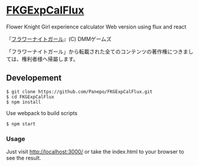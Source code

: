 # [FKGExpCalFlux]( http://panepo.github.io/FKGExpCalFlux/)

Flower Knight Girl experience calculator Web version using flux and react

『[フラワーナイトガール](http://www.dmm.com/netgame_s/flower/)』(C) DMMゲームズ

「フラワーナイトガール」から転載された全てのコンテンツの著作権につきましては、権利者様へ帰屬します。

## Developement

```
$ git clone https://github.com/Panepo/FKGExpCalFlux.git
$ cd FKGExpCalFlux
$ npm install
```

Use webpack to build scripts   
```
$ npm start
```

### Usage
Just visit [http://localhost:3000/](http://localhost:3000/)
or take the index.html to your browser to see the result.
